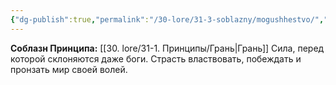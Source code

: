 ```yaml
---
{"dg-publish":true,"permalink":"/30-lore/31-3-soblazny/mogushhestvo/","tags":["незримое/соблазн"]}
---
```


**Соблазн Принципа:** [[30. lore/31-1. Принципы/Грань\|Грань]]
Сила, перед которой склоняются даже боги. Страсть властвовать, побеждать и пронзать мир своей волей.